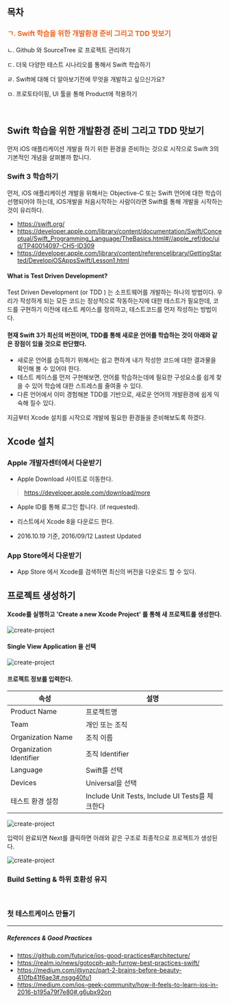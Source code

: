 ## 목차

### <span style="color:#eb6420">ㄱ. Swift 학습을 위한 개발환경 준비 그리고 TDD 맛보기</span>

ㄴ. Github 와 SourceTree 로 프로젝트 관리하기

ㄷ. 더욱 다양한 테스트 시나리오를 통해서 Swift 학습하기

ㄹ. Swift에 대해 더 알아보기전에 무엇을 개발하고 싶으신가요?

ㅁ. 프로토타이핑, UI 툴을 통해 Product에 적용하기

<br>

## Swift 학습을 위한 개발환경 준비 그리고 TDD 맛보기

먼저 iOS 애플리케이션 개발을 하기 위한 환경을 준비하는 것으로 시작으로 Swift 3의 기본적인 개념을 살펴볼까 합니다.

### Swift 3 학습하기 

먼저, iOS 애플리케이션 개발을 위해서는 Objective-C 또는 Swift 언어에 대한 학습이 선행되어야 하는데, iOS개발을 처음시작하는 사람이라면 Swift를 통해 개발을 시작하는 것이 유리하다. 

- https://swift.org/
- https://developer.apple.com/library/content/documentation/Swift/Conceptual/Swift_Programming_Language/TheBasics.html#//apple_ref/doc/uid/TP40014097-CH5-ID309
- https://developer.apple.com/library/content/referencelibrary/GettingStarted/DevelopiOSAppsSwift/Lesson1.html

#### What is Test Driven Development?

Test Driven Development (or TDD ) 는  소프트웨어를 개발하는 하나의 방법이다. 우리가 작성하게 되는 모든 코드는 정상적으로 작동하는지에 대한 테스트가 필요한데, 코드를 구현하기 이전에 테스트 케이스를 정의하고, 테스트코드를 먼저 작성하는 방법이다. 

#### 현재 Swift 3가 최신의 버전이며, TDD를 통해 새로운 언어를 학습하는 것이 아래와 같은 장점이 있을 것으로 판단했다.

- 새로운 언어를 습득하기 위해서는 쉽고 편하게 내가 작성한 코드에 대한 결과물을 확인해 볼 수 있어야 한다.
- 테스트 케이스를 먼저 구현해보면, 언어를 학습하는데에 필요한 구성요소를 쉽게 찾을 수 있어 학습에 대한 스트레스를 줄여줄 수 있다.
- 다른 언어에서 이미 경험해본 TDD를 기반으로, 새로운 언어의 개발환경에 쉽게 익숙해 질수 있다.

지금부터 Xcode 설치를 시작으로 개발에 필요한 환경들을 준비해보도록 하겠다.


## Xcode 설치

### Apple 개발자센터에서 다운받기

- Apple Download 사이트로 이동한다.
> https://developer.apple.com/download/more

- Apple ID를 통해 로그인 합니다. (if requested).

- 리스트에서 Xcode 8을 다운로드 한다.
- 2016.10.19 기준, 2016/09/12 Lastest Updated

### App Store에서 다운받기

- App Store 에서 Xcode를 검색하면 최신의 버전을 다운로드 할 수 있다.


## 프로젝트 생성하기

#### Xcode를 실행하고 'Create a new Xcode Project' 를 통해 새 프로젝트를 생성한다.

![create-project](http://image.toast.com/aaaaahq/xcode-create-project-1.png)

#### Single View Application 을 선택


![create-project](http://image.toast.com/aaaaahq/xcode-create-project-2.png)


#### 프로젝트 정보를 입력한다.

| 속성 | 설명  |
|-|-|
| Product Name | 프로젝트명 |
| Team | 개인 또는 조직 |
| Organization Name | 조직 이름
| Organization Identifier | 조직 Identifier
| Language | Swift를 선택
| Devices | Universal을 선택 |
| 테스트 환경 설정 | Include Unit Tests, Include UI Tests를 체크한다 |

![create-project](http://image.toast.com/aaaaahq/xcode-create-project-3.png)


입력이 완료되면 Next를 클릭하면 아래와 같은 구조로 최종적으로 프로젝트가 생성된다.

![create-project](http://image.toast.com/aaaaahq/xcode-create-project-4.png)


### Build Setting & 하위 호환성 유지

<br>

### 첫 테스트케이스 만들기



---

##### References & Good Practices
- https://github.com/futurice/ios-good-practices#architecture/
- https://realm.io/news/gotocph-ash-furrow-best-practices-swift/
- https://medium.com/@ynzc/part-2-brains-before-beauty-410fb41f6ae3#.nsgg40fu1
- https://medium.com/ios-geek-community/how-it-feels-to-learn-ios-in-2016-b195a79f7e80#.g6ubx92on


